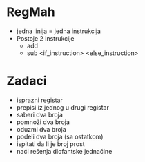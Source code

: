 # RegMah

- jedna linija = jedna instrukcija
- Postoje 2 instrukcije 
    - add <register> <instruction>
    - sub <register> <if_instruction> <else_instruction>



# Zadaci
- isprazni registar
- prepisi iz jednog u drugi registar
- saberi dva broja
- pomnoži dva broja
- oduzmi dva broja
- podeli dva broja (sa ostatkom)
- ispitati da li je broj prost
- naći rešenja diofantske jednačine
